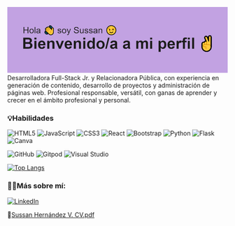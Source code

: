 ![Image text](https://github.com/Sussanara/Sussanara/blob/main/header.png)
Desarrolladora Full-Stack Jr. y Relacionadora Pública, con experiencia en generación de contenido, desarrollo de proyectos y administración de páginas web. Profesional responsable, versátil, con ganas de aprender y crecer en el ámbito profesional y personal.

<h3>💡Habilidades</h3>

![HTML5](https://img.shields.io/badge/html5-%23E34F26.svg?style=for-the-badge&logo=html5&logoColor=white)
![JavaScript](https://img.shields.io/badge/javascript-%23323330.svg?style=for-the-badge&logo=javascript&logoColor=%23F7DF1E)
![CSS3](https://img.shields.io/badge/css3-%231572B6.svg?style=for-the-badge&logo=css3&logoColor=white)
![React](https://img.shields.io/badge/react-%2320232a.svg?style=for-the-badge&logo=react&logoColor=%2361DAFB)
![Bootstrap](https://img.shields.io/badge/bootstrap-%23563D7C.svg?style=for-the-badge&logo=bootstrap&logoColor=white)
![Python](https://img.shields.io/badge/python-3670A0?style=for-the-badge&logo=python&logoColor=ffdd54)
![Flask](https://img.shields.io/badge/flask-%23000.svg?style=for-the-badge&logo=flask&logoColor=white)
![Canva](https://img.shields.io/badge/Canva-%2300C4CC.svg?style=for-the-badge&logo=Canva&logoColor=white)

![GitHub](https://img.shields.io/badge/github-%23121011.svg?style=for-the-badge&logo=github&logoColor=white)
![Gitpod](https://img.shields.io/badge/gitpod-f06611.svg?style=for-the-badge&logo=gitpod&logoColor=white)
![Visual Studio](https://img.shields.io/badge/Visual%20Studio-5C2D91.svg?style=for-the-badge&logo=visual-studio&logoColor=white)

[![Top Langs](https://github-readme-stats.vercel.app/api/top-langs/?username=Sussanara&layout=compact)](https://github.com/sussanara/github-readme-stats)

<h3>🦸‍♀️Más sobre mí: </h3>

<a href="https://www.linkedin.com/in/sussan-hern%C3%A1ndez-villalobos/" target="_blank"> ![LinkedIn](https://img.shields.io/badge/linkedin-%230077B5.svg?style=for-the-badge&logo=linkedin&logoColor=white)</a>

📃[Sussan Hernández V. CV.pdf](https://github.com/Sussanara/Sussanara/files/9649073/Sussan.Hernandez.V.CV.pdf)
